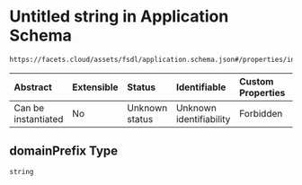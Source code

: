 # Untitled string in Application Schema

```txt
https://facets.cloud/assets/fsdl/application.schema.json#/properties/ingress_rules/items/0/properties/domainPrefix
```



| Abstract            | Extensible | Status         | Identifiable            | Custom Properties | Additional Properties | Access Restrictions | Defined In                                                                        |
| :------------------ | :--------- | :------------- | :---------------------- | :---------------- | :-------------------- | :------------------ | :-------------------------------------------------------------------------------- |
| Can be instantiated | No         | Unknown status | Unknown identifiability | Forbidden         | Allowed               | none                | [application.schema.json*](../out/application.schema.json "open original schema") |

## domainPrefix Type

`string`
